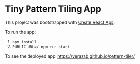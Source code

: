 # Tiny Pattern Tiling App

This project was bootstrapped with [Create React App](https://github.com/facebook/create-react-app).

To run the app:
1. `npm install`
2. `PUBLIC_URL=/ npm run start`

To see the deployed app:
https://verazab.github.io/pattern-tiler/